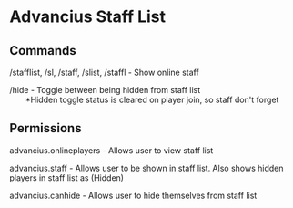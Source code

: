 # Advancius Staff List



## Commands

/stafflist, /sl, /staff, /slist, /staffl - Show online staff

/hide - Toggle between being hidden from staff list
    <br>&ensp;&ensp;&ensp;&ensp;*Hidden toggle status is cleared on player join, so staff don't forget


## Permissions

advancius.onlineplayers - Allows user to view staff list

advancius.staff - Allows user to be shown in staff list. Also shows hidden players in staff list as (Hidden)

advancius.canhide - Allows user to hide themselves from staff list

